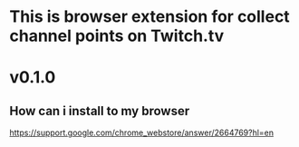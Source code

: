 # This is browser extension for collect channel points on Twitch.tv
# v0.1.0
## How can i install to my browser

https://support.google.com/chrome_webstore/answer/2664769?hl=en
